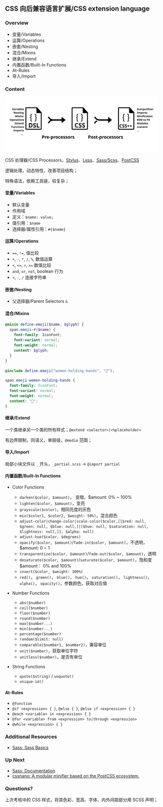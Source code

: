 ## CSS 向后兼容语言扩展/CSS extension language

### Overview

- 变量/Variables
- 运算/Operations
- 嵌套/Nesting
- 混合/Mixins
- 继承/Extend
- 内置函数/Built-In Functions
- At-Rules
- 导入/Import

### Content

![CSS Processors](./assets/pre-and-post-processors.svg)

CSS 处理器/CSS Processors，[Stylus](http://stylus-lang.com/)、[Less](http://lesscss.org/features/#merge-feature)、[Sass/Scss](https://sass-lang.com/guide)、[PostCSS](https://postcss.org/)

逻辑处理，动态特性，改善项目结构；

特殊语法，依赖工具链，较复杂；

#### 变量/Variables

- 默认变量
- 作用域
- 定义：`$name: value;`
- 值引用：`$name`
- 选择器/属性引用：`#{$name}`


#### 运算/Operations

- `==`, `!=`, 值比较
- `+`, `-`, `*`, `/`, `%`, 数值运算
- `<`, `<=`, `>`, `>=` 数值比较
- `and`, `or`, `not`, boolean 行为
- `+`, `-`, `/` 连接字符串


#### 嵌套/Nesting

- 父选择器/Parent Selectors `&`

#### 混合/Mixins

```scss
@mixin define-emoji($name, $glyph) {
  span.emoji-#{$name} {
    font-family: IconFont;
    font-variant: normal;
    font-weight: normal;
    content: $glyph;
  }
}

@include define-emoji("women-holding-hands", "👭");
```

```css
span.emoji-women-holding-hands {
  font-family: IconFont;
  font-variant: normal;
  font-weight: normal;
  content: "👭";
}
```

#### 继承/Extend

一个类继承另一个类的所有样式；`@extend <selector>|<%placeholder>`

有边界限制，同语义，单层级，`@media` 范围；

#### 导入/Import

局部小块文件以 `_` 开头，`_partial.scss` → `@import partial`

#### 内置函数/Built-In Functions

- Color Functions
    + `darken($color, $amount)`， 变暗，$amount: 0% ~ 100%
    + `lighten($color, $amount)`，变亮
    + `grayscale($color)`，相同亮度的灰色
    + `mix($color1, $color2, $weight: 50%)`，混合颜色
    + `adjust-color|change-color|scale-color($color,[[$red: null, $green: null, $blue: null,]|[$hue: null, $saturation: null, $lightness: null,]], $alpha: null)`
    + `adjust-hue($color, $degrees)`
    + `opacify($color, $amount)`/`fade-in($color, $amount)`，不透明，$amount: 0 ~ 1
    + `transparentize($color, $amount)`/`fade-out($color, $amount)`，透明
    + `desaturate($color, $amount)`/`saturate($color, $amount)`，饱和度 $amount： 0% and 100%
    + `invert($color, $weight: 100%)`
    + `red()`， `green()`， `blue()`， `hue()`， `saturation()`， `lightness()`， `alpha()`， `opacity()`，参数颜色，获取对应值

- Number Functions
    + `abs($number)`
    + `ceil($number)`
    + `floor($number)`
    + `round($number)`
    + `max($number...)`
    + `min($number...)`
    + `percentage($number)`
    + `random($limit: null)`
    + `comparable($number1, $number2)`，兼容单位
    + `unit($number)`，获取单位字符
    + `unitless($number)`，是否有单位

- String Functions
    + `quote($string)` / `unquote()`
    + `unique-id()`

#### At-Rules

- `@function`
- `@if <expression> { }`, `@else { }`, `@else if <expression> { }`
- `@each <variable> in <expression> { }`
- `@for <variable> from <expression> to|through <expression>`
- `@while <expression> { }`

### Additional Resources

- [Sass: Sass Basics](https://sass-lang.com/guide)

### Up Next

- [Sass: Documentation](https://sass-lang.com/documentation)
- [cssnano: A modular minifier based on the PostCSS ecosystem.](https://cssnano.co/)

### Questions?

上次考核中的 CSS 样式，将其色彩、宽高、字体、内外间距部分用 SCSS 声明；